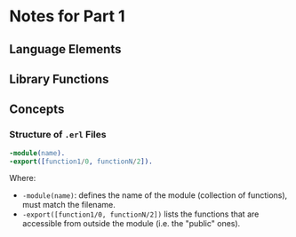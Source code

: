 # Notes for Part 1

## Language Elements

## Library Functions

## Concepts

### Structure of `.erl` Files

```erlang
-module(name).
-export([function1/0, functionN/2]).
```

Where:

 - `-module(name)`: defines the name of the module (collection of functions), must match the filename.
 - `-export([function1/0, functionN/2])` lists the functions that are accessible from outside the module (i.e. the "public" ones).
